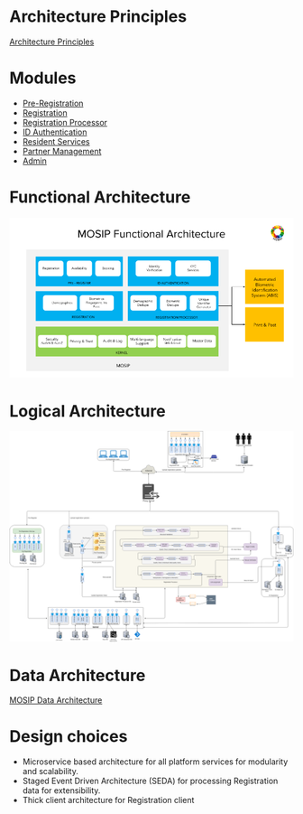 # Architecture Principles
[Architecture Principles](MOSIP-Architecture-Principles.md)

# Modules

*  [Pre-Registration](Pre-Registration.md)
*  [Registration](Registration-Client.md)
*  [Registration Processor](Registration-Processor.md)
*  [ID Authentication](ID-Authentication.md)
*  [Resident Services](Resident-Services.md)
*  [Partner Management](Partner-Management.md)
*  [Admin](Admin.md)

# Functional Architecture
![](_images/arch_diagrams/MOSIP_functional_architecture.png)

# Logical Architecture
![](_images/arch_diagrams/MOSIP_logical_architecture_v0.1.png)

# Data Architecture

[MOSIP Data Architecture](https://github.com/mosip/documentation/wiki/MOSIP-Data-Architecture.md)

# Design choices
* Microservice based architecture for all platform services for modularity and scalability.
* Staged Event Driven Architecture (SEDA) for processing Registration data for extensibility.
* Thick client architecture for Registration client
